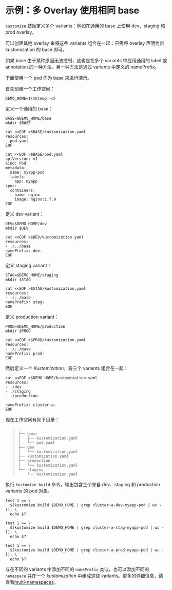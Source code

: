 # 示例：多 Overlay 使用相同 base

`kustomize` 鼓励定义多个 variants：例如在通用的 base 上使用 dev、staging 和 prod overlay。

可以创建其他 overlay 来将这些 variants 组合在一起：只需将 overlay 声明为新 kustomization 的 base 即可。

如果 base 由于某种原因无法控制，这也是在多个 variants 中应用通用的 label 或 annotation 的一种方法。另一种方法是通过 variants 中定义的 namePrefix。

下面使用一个 pod 作为 base 来进行演示。

首先创建一个工作空间：

<!-- @makeWorkplace @testAgainstLatestRelease -->
```
DEMO_HOME=$(mktemp -d)
```

定义一个通用的 base：
<!-- @makeBase @testAgainstLatestRelease -->
```
BASE=$DEMO_HOME/base
mkdir $BASE

cat <<EOF >$BASE/kustomization.yaml
resources:
- pod.yaml
EOF

cat <<EOF >$BASE/pod.yaml
apiVersion: v1
kind: Pod
metadata:
  name: myapp-pod
  labels:
    app: myapp
spec:
  containers:
  - name: nginx
    image: nginx:1.7.9
EOF
```

定义 dev variant：
<!-- @makeDev @testAgainstLatestRelease -->
```
DEV=$DEMO_HOME/dev
mkdir $DEV

cat <<EOF >$DEV/kustomization.yaml
resources:
- ./../base
namePrefix: dev-
EOF
```

定义 staging variant：
<!-- @makeStaging @testAgainstLatestRelease -->
```
STAG=$DEMO_HOME/staging
mkdir $STAG

cat <<EOF >$STAG/kustomization.yaml
resources:
- ./../base
namePrefix: stag-
EOF
```

定义 production variant：
<!-- @makeProd @testAgainstLatestRelease -->
```
PROD=$DEMO_HOME/production
mkdir $PROD

cat <<EOF >$PROD/kustomization.yaml
resources:
- ./../base
namePrefix: prod-
EOF
```

然后定义一个 _Kustomization_，将三个 variants 组合在一起：
<!-- @makeTopLayer @testAgainstLatestRelease -->
```
cat <<EOF >$DEMO_HOME/kustomization.yaml
resources:
- ./dev
- ./staging
- ./production

namePrefix: cluster-a-
EOF
```

现在工作空间有如下目录：
> ```
> .
> ├── base
> │   ├── kustomization.yaml
> │   └── pod.yaml
> ├── dev
> │   └── kustomization.yaml
> ├── kustomization.yaml
> ├── production
> │   └── kustomization.yaml
> └── staging
>     └── kustomization.yaml
> ```

执行 `kustomize build` 命令，输出包含三个来自 dev、staging 和 production variants 的 pod 对象。

<!-- @confirmVariants @testAgainstLatestRelease -->
```
test 1 == \
  $(kustomize build $DEMO_HOME | grep cluster-a-dev-myapp-pod | wc -l); \
  echo $?
  
test 1 == \
  $(kustomize build $DEMO_HOME | grep cluster-a-stag-myapp-pod | wc -l); \
  echo $?
  
test 1 == \
  $(kustomize build $DEMO_HOME | grep cluster-a-prod-myapp-pod | wc -l); \
  echo $?    
```

与在不同的 variants 中添加不同的 `namePrefix` 类似，也可以添加不同的 `namespace` 并在一个  _kustomization_ 中组成这些 variants。更多的详细信息，请查看[multi-namespaces](multi-namespace.md)。
